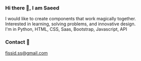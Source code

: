 ### Hi there 👋, I am Saeed <br>
 
 I would like to create components that work magically together. </br>
 Interested in learning, solving problems, and innovative design. </br>
 I'm in Python, HTML, CSS, Saas, Bootstrap, Javascript, API </br>

### Contact 💬
 fissid.ss@gmail.com

